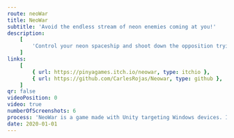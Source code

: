 ```yaml
---
route: neoWar
title: NeoWar
subtitle: 'Avoid the endless stream of neon enemies coming at you!'
description:
    [
        'Control your neon spaceship and shoot down the opposition trying to bring you down. Grab powerups to help you get out of sticky situations and hang on as much as possible.',
    ]
links:
    [
        { url: https://pinyagames.itch.io/neowar, type: itchio },
        { url: https://github.com/CarlesRojas/Neowar, type: github },
    ]
qr: false
videoPosition: 0
video: true
numberOfScreenshots: 6
process: 'NeoWar is a game made with Unity targeting Windows devices. It was developed alongside Jaume Ballester and Santi Rubio. It was coded in C# and can be played online.'
date: 2020-01-01
---
```

